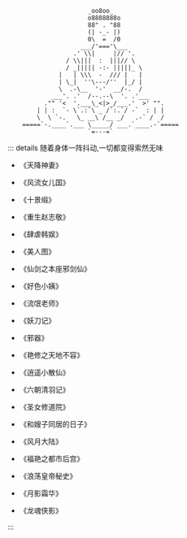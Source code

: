                           _oo8oo_
                          o8888888o
                          88" . "88
                          (| -_- |)
                          0\  =  /0
                        ___/'==='\___
                      .' \\|     |// '.
                    / \\|||  :  |||// \
                    / _||||| -:- |||||_ \
                  |   | \\\  -  /// |   |
                  | \_|  ''\---/''  |_/ |
                  \  .-\__  '-'  __/-.  /
                ___'. .'  /--.--\  '. .'___
              ."" '<  '.___\_<|>_/___.'  >' "".
            | | :  `- \`.:`\ _ /`:.`/ -`  : | |
            \  \ `-.   \_ __\ /__ _/   .-` /  /
        =====`-.____`.___ \_____/ ___.`____.-`=====
                          `=---=`

::: details 随着身体一阵抖动,一切都变得索然无味

* 《天降神妻》
  
* 《风流女儿国》
* 《十景缎》
* 《重生赵志敬》
* 《肆虐韩娱》
* 《美人图》
* 《仙剑之本座邪剑仙》
* 《好色小姨》
* 《流氓老师》
* 《妖刀记》
* 《邪器》
* 《艳修之天地不容》
* 《逍遥小散仙》
* 《六朝清羽记》
* 《圣女修道院》
* 《和嫂子同居的日子》
* 《风月大陆》
* 《福艳之都市后宫》
* 《浪荡皇帝秘史》
* 《月影霜华》
* 《龙魂侠影》

:::